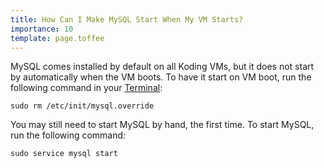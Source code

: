 ```yaml
---
title: How Can I Make MySQL Start When My VM Starts?
importance: 10
template: page.toffee
---
```


MySQL comes installed by default on all Koding VMs, but it does not start by 
automatically when the VM boots. To have it start on VM boot, run the following 
command in your [Terminal](https://koding.com/Terminal):

```
sudo rm /etc/init/mysql.override
```

You may still need to start MySQL by hand, the first time. To start MySQL, run 
the following command:

```
sudo service mysql start
```
